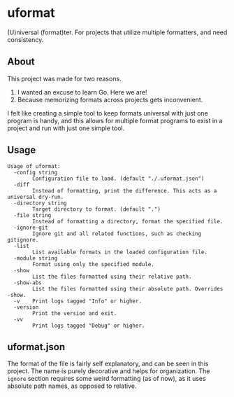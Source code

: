 # uformat

(U)niversal (format)ter. For projects that utilize multiple formatters, and need
consistency.

## About

This project was made for two reasons.

1. I wanted an excuse to learn Go. Here we are!
1. Because memorizing formats across projects gets inconvenient.

I felt like creating a simple tool to keep formats universal with just one
program is handy, and this allows for multiple format programs to exist in a
project and run with just one simple tool.

## Usage

```
Usage of uformat:
  -config string
        Configuration file to load. (default "./.uformat.json")
  -diff
        Instead of formatting, print the difference. This acts as a universal dry-run.
  -directory string
        Target directory to format. (default ".")
  -file string
        Instead of formatting a directory, format the specified file.
  -ignore-git
        Ignore git and all related functions, such as checking gitignore.
  -list
        List available formats in the loaded configuration file.
  -module string
        Format using only the specified module.
  -show
        List the files formatted using their relative path.
  -show-abs
        List the files formatted using their absolute path. Overrides -show.
  -v    Print logs tagged "Info" or higher.
  -version
        Print the version and exit.
  -vv
        Print logs tagged "Debug" or higher.
```

## uformat.json

The format of the file is fairly self explanatory, and can be seen in this
project. The name is purely decorative and helps for organization. The `ignore`
section requires some weird formatting (as of now), as it uses absolute path
names, as opposed to relative.

